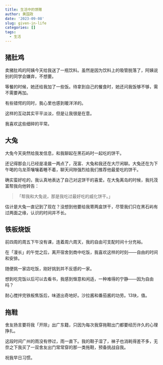 ```yaml
---
title: 生活中的馈赠
author: 黄国政
date: '2023-09-08'
slug: given-in-life
categories: []
tags:
  - 生活
---
```


## 猪肚鸡

卖猪肚鸡的阿姨今天给我送了一瓶饮料。虽然是因为饮料上的吸管脱落了，阿姨说别的同学会嫌弃，不想要。

等餐的时候，她还给我加了一些饭。待拿到自己的餐食时，她还问我饭够不够，需不需要再加。

有些错愕的同时，我心里也感到暖洋洋的。

这样的互动其实平平淡淡，但是让我很是在意。

我喜欢这些细碎的平常。

## 大兔

大兔今天突然给我发信息，和我聊起在黑石屿时一起吃的饼干。

还记得那会儿已经是凌晨一两点了，茂富、大兔和我还在大厅闲聊。大兔还在为下午喝的乌龙茶嚷嚷着睡不着，聊天间隙强烈给我们推荐他最爱吃的饼干。

确实蛮好吃的，我认真地表达了自己对这饼干的喜爱。在大兔离岛的时候，我托茂富帮我向他转告：

> 「帮我和大兔说，那是我吃过最好吃的威化饼干。」

估计是大兔一直记到了现在？没想到他要给我寄两盒饼干，尽管我们只在黑石屿有过两面之缘，认识的时间并不长。

## 铁板烧饭

前四周的周五下午没有课，连着周六周天，我的自由可支配时间十分充裕。

在「漫长」的午觉之后，离开宿舍到商中吃饭，我喜欢这样的时刻——自由的时间和安排。

随便挑一家店吃饭，刚好挑到并不反感的一家。

想到吃完饭以后可以去看书，我感到惬意和闲适，一种难得的宁静——因为自由吗？

耐心搅拌完铁板焦饭后，味道出奇地好。沙拉酱和番茄酱的功劳。13块，值。

## 拖鞋

舍友扬言要将我「开除」出广东籍，只因为每次我穿拖鞋出门都要经历许久的心理挣扎。

这段时间广州的雨没有停过，雨一直下。我的鞋子湿了，袜子也消耗得差不多，无奈之下我买了一双舍友出门常常穿的那一类拖鞋，预备挑战自我。

祝我早日习惯。